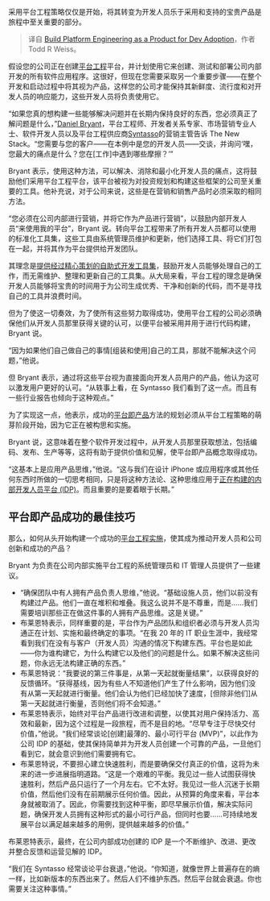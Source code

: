 
<!--
title: 将平台工程打造为面向开发人员的产品
cover: https://cdn.thenewstack.io/media/2024/08/4369a762-philip-oroni-odftpbn0spm-unsplash.jpg
-->

采用平台工程策略仅仅是开始，将其转变为开发人员乐于采用和支持的宝贵产品是旅程中至关重要的部分。

> 译自 [Build Platform Engineering as a Product for Dev Adoption](https://thenewstack.io/build-platform-engineering-as-a-product-for-dev-adoption/)，作者 Todd R Weiss。

假设您的公司正在创建[平台工程](https://thenewstack.io/platform-engineering/)平台，并计划使用它来创建、测试和部署公司内部开发的所有软件应用程序。这很好，但现在您需要采取另一个重要步骤——在整个开发和启动过程中将其视为产品，这样您的公司才能保持其新鲜度、流行度和对开发人员的响应能力，这些开发人员将负责使用它。

“如果您真的想构建一些能够解决问题并在长期内保持良好的东西，您必须真正了解问题是什么，”[Daniel Bryant](https://www.linkedin.com/in/danielbryantuk/)，平台工程师、开发者关系专家、市场营销专业人士、软件开发人员以及平台工程供应商[Syntasso](https://www.syntasso.io/)的营销主管告诉 The New Stack。“您需要与您的客户——在本例中是您的开发人员——交谈，并询问‘嘿，您最大的痛点是什么？您在[工作]中遇到哪些摩擦？’”

Bryant 表示，使用这种方法，可以解决、消除和最小化开发人员的痛点，这将鼓励他们采用平台工程平台，该平台被视为对投资规划和构建这些框架的公司至关重要的工具。他补充说，对于公司来说，这些是在营销和销售产品时必须采取的相同方法。

“您必须在公司内部进行营销，并将它作为产品进行营销”，以鼓励内部开发人员“来使用我的平台”，Bryant 说。转向平台工程带来了所有开发人员都可以使用的标准化工具集，这些工具由系统管理员维护和更新，他们选择工具、将它们打包在一起，并将其作为平台提供给开发团队。

其理念是[提供经过精心策划的自助式开发工具集](https://thenewstack.io/platform-engineering-it-is-all-about-the-tooling/)，鼓励开发人员能够处理自己的工作，而无需维护、整理和更新自己的工具集。从大局来看，平台工程的理念是确保开发人员能够将宝贵的时间用于为公司生成优秀、干净和创新的代码，而不是寻找自己的工具并浪费时间。

但为了使这一切奏效，为了使所有这些努力取得成功，使用平台工程的公司必须确保他们从开发人员那里获得关键的认可，以便平台被采用并用于进行代码构建，Bryant 说。

“因为如果他们自己做自己的事情[组装和使用]自己的工具，那就不能解决这个问题，”他说。

但 Bryant 表示，通过将这些平台视为直接面向开发人员用户的产品，他认为这可以激发用户更好的认可。“从轶事上看，在 Syntasso 我们看到了这一点。而且有一些行业报告也倾向于这种观点。”

为了实现这一点，他表示，成功的[平台即产品](https://thenewstack.io/platform-as-a-product-in-4-steps/)方法的规划必须从平台工程策略的萌芽阶段开始，因为它正在被构思和实施。

Bryant 说，这意味着在整个软件开发过程中，从开发人员那里获取想法，包括编码、发布、生产等等，这将有助于提供价值和见解，使平台即产品概念取得成功。

“这基本上是应用产品思维，”他说。“这与我们在设计 iPhone 或应用程序或其他任何东西时所做的一切思考相同，只是将这种方法论、这种思维应用于[正在构建的内部开发人员平台 (IDP)](https://thenewstack.io/internal-developer-platform-vs-internal-developer-portal-whats-up/)。而且重要的是要着眼于长期。”

## 平台即产品成功的最佳技巧

那么，如何从头开始构建一个成功的[平台工程实施](https://thenewstack.io/how-supabase-is-building-its-platform-engineering-strategy/)，使其成为推动开发人员和公司创新和成功的产品？

Bryant 为负责在公司内部实施平台工程的系统管理员和 IT 管理人员提供了一些建议。

- “确保团队中有人拥有产品负责人思维，”他说。“基础设施人员，他们以前没有构建过产品。他们一直在堆积和堆叠。我这么说并不是不尊重，而是……我们需要培训那些正在做这件事的人拥有产品思维。这是关键。”
- 布莱恩特表示，同样重要的是，平台作为产品团队和组织者必须与开发人员沟通正在计划、实施和最终确定的事项。“在我 20 年的 IT 职业生涯中，我经常看到我们在没有与客户（开发人员）沟通的情况下构建东西。平台也是如此——你为谁构建它，为什么构建它以及他们的问题是什么。如果不解决这些问题，你永远无法构建正确的东西。”
- 布莱恩特说：“我要说的第三件事是，从第一天起就衡量结果”，以获得良好的反馈循环。“获得基线，因为有些人不知道他们产生了什么影响，因为他们没有从第一天起就进行衡量。他们会认为他们已经加快了速度，[但除非他们]从第一天起就进行衡量，否则他们将不会知道。”
- 布莱恩特表示，始终对平台产品进行改进和调整，以使其对用户保持活力、高效和最新，因为这个过程是一段旅程，而不是目的地。“尽早专注于尽快交付价值，”他说。“我们经常谈论[创建]最薄的、最小可行平台 (MVP)”，以此作为公司 IDP 的基础，使其保持简单并为开发人员创建一个可靠的产品，一旦他们看到它，就会意识到他们需要拥有它。
- 布莱恩特说，不要担心建立快速胜利，而是要确保交付真正的价值，这将为未来的进一步进展指明道路。“这是一个艰难的平衡。我见过一些人试图获得快速胜利，然后产品只运行了一个月左右。它不太好。我见过一些人沉迷于长期价值，然后他们没有在前期展示任何价值。因此，从预算的角度来看，平台本身就被取消了。因此，你需要找到这种平衡，即尽早展示价值，解决实际问题，确保开发人员拥有这种形式的最小可行产品，但同时也要……可持续地发展平台以满足越来越多的用例，提供越来越多的价值。”

布莱恩特表示，最终，在公司内部成功创建的 IDP 是一个不断维护、改进、更改并整合反馈和运营见解的 IDP。

“我们在 Syntasso 经常谈论平台衰退，”他说。“你知道，就像世界上普遍存在的熵一样，比如新版本的东西出来了。然后人们不维护东西。然后平台就会衰退。你也需要关注这种事情。”
